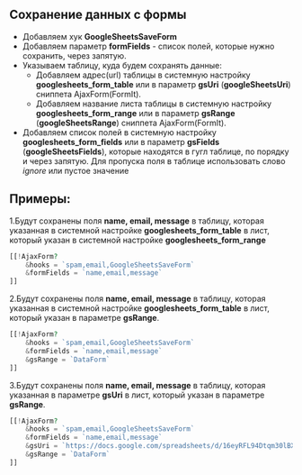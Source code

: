 ## Сохранение данных с формы
 - Добавляем хук **GoogleSheetsSaveForm**
 - Добавляем параметр **formFields** - список полей, которые нужно сохранить, через запятую.
 - Указываем таблицу, куда будем сохранять данные:
    - Добавляем адрес(url) таблицы в системную настройку **googlesheets_form_table** или в параметр **gsUri** (**googleSheetsUri**) сниппета AjaxForm(FormIt).
    - Добавляем название листа таблицы в системную настройку **googlesheets_form_range** или в параметр **gsRange** (**googleSheetsRange**) сниппета AjaxForm(FormIt).
 - Добавляем список полей в системную настройку **googlesheets_form_fields** или в параметр **gsFields** (**googleSheetsFields**), которые находятся в гугл таблице, по порядку и через запятую. Для пропуска поля в таблице использовать слово *ignore* или пустое значение


## Примеры:
1.Будут сохранены поля **name, email, message** в таблицу, которая указанная в системной настройке **googlesheets_form_table** в лист, который указан в системной настройке **googlesheets_form_range**
``` php
[[!AjaxForm?
    &hooks = `spam,email,GoogleSheetsSaveForm`
    &formFields = `name,email,message`
]]
```

2.Будут сохранены поля **name, email, message** в таблицу, которая указанная в системной настройке **googlesheets_form_table** в лист, который указан в параметре **gsRange**.
``` php
[[!AjaxForm?
    &hooks = `spam,email,GoogleSheetsSaveForm`
    &formFields = `name,email,message`
    &gsRange = `DataForm`
]]
```

3.Будут сохранены поля **name, email, message** в таблицу, которая указанная в параметре **gsUri** в лист, который указан в параметре **gsRange**.
``` php
[[!AjaxForm?
    &hooks = `spam,email,GoogleSheetsSaveForm`
    &formFields = `name,email,message`
    &gsUri = `https://docs.google.com/spreadsheets/d/16eyRFL94Dtqm30lBXVIpKGbw/edit#gid=0`
    &gsRange = `DataForm`
]]
```